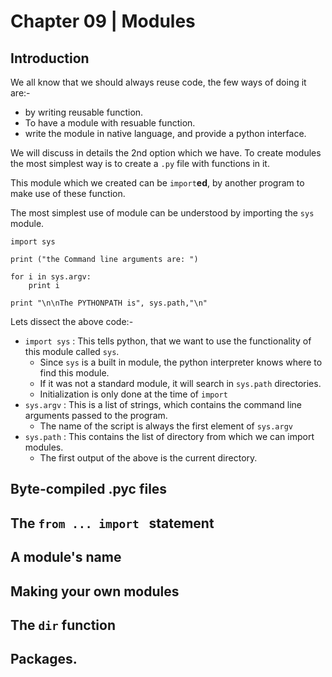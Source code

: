 # Chapter 09 | Modules #

## Introduction ##

We all know that we should always reuse code, the few ways of doing it are:-

* by writing reusable function.
* To have a module with resuable function.
* write the module in native language, and provide a python interface.

We will discuss in details the 2nd option which we have. To create modules the most simplest way is to create a `.py` file with functions in it.

This module which we created can be `import`**ed**, by another program to make use of these function.

The most simplest use of module can be understood by importing the `sys` module.

````
import sys

print ("the Command line arguments are: ")

for i in sys.argv:
    print i

print "\n\nThe PYTHONPATH is", sys.path,"\n"
````

Lets dissect the above code:-

* `import sys` : This tells python, that we want to use the functionality of this module called `sys`. 
    - Since `sys` is a built in module, the python interpreter knows where to find this module.
    - If it was not a standard module, it will search in `sys.path` directories.
    - Initialization is only done at the time of `import`
* `sys.argv` : This is a list of strings, which contains the command line arguments passed to the program.
    - The name of the script is always the first element of `sys.argv`
* `sys.path` : This contains the list of directory from which we can import modules.
    - The first output of the above is the current directory.

## Byte-compiled .pyc files ##

## The `from ... import ` statement ##

## A module's name ##

## Making your own modules ##

## The `dir` function ##

## Packages. ##